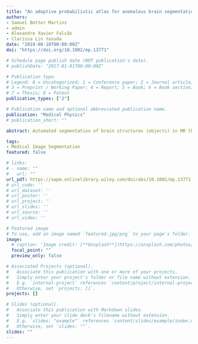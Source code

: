 ```yaml
---
title: "An adaptive probabilistic atlas for anomalous brain segmentation in MR images"
authors:
- Samuel Botter Martins
- admin
- Alexandre Xavier Falcão
- Clarissa Lin Yasuda
date: "2019-08-18T00:00:00Z"
doi: "https://doi.org/10.1002/mp.13771"

# Schedule page publish date (NOT publication's date).
# publishDate: "2017-01-01T00:00:00Z"

# Publication type.
# Legend: 0 = Uncategorized; 1 = Conference paper; 2 = Journal article;
# 3 = Preprint / Working Paper; 4 = Report; 5 = Book; 6 = Book section;
# 7 = Thesis; 8 = Patent
publication_types: ["2"]

# Publication name and optional abbreviated publication name.
publication: "Medical Physics"
# publication_short: ""

abstract: Automated segmentation of brain structures (objects) in MR three‐dimensional (3D) images for quantitative analysis has been a challenge and probabilistic atlases (PAs) are among the most well‐succeeded approaches. However, the existing models do not adapt to possible object anomalies due to the presence of a disease or a surgical procedure. Post‐processing operation does not solve the problem, for example, tissue classification to detect and remove such anomalies inside the resulting segmentation mask, because segmentation errors on healthy tissues cannot be fixed. Such anomalies very often alter the shape and texture of the brain structures, making them different from the appearance of the model. In this paper, we present an effective and efficient adaptive probabilistic atlas, named AdaPro, to circumvent the problem and evaluate it on a challenging task — the segmentation of the left hemisphere, right hemisphere, and cerebellum, without pons and medulla, in 3D MR‐T1 brain images of Epilepsy patients. This task is challenging due to temporal lobe resections, artifacts, and the absence of contrast in some parts between the structures of interest.

tags:
- Medical Image Segmentation
featured: false

# links:
# - name: ""
#   url: ""
url_pdf: https://aapm.onlinelibrary.wiley.com/doi/abs/10.1002/mp.13771
# url_code: ''
# url_dataset: ''
# url_poster: ''
# url_project: ''
# url_slides: ''
# url_source: ''
# url_video: ''

# Featured image
# To use, add an image named `featured.jpg/png` to your page's folder. 
image:
  # caption: 'Image credit: [**Unsplash**](https://unsplash.com/photos/jdD8gXaTZsc)'
  focal_point: ""
  preview_only: false

# Associated Projects (optional).
#   Associate this publication with one or more of your projects.
#   Simply enter your project's folder or file name without extension.
#   E.g. `internal-project` references `content/project/internal-project/index.md`.
#   Otherwise, set `projects: []`.
projects: []

# Slides (optional).
#   Associate this publication with Markdown slides.
#   Simply enter your slide deck's filename without extension.
#   E.g. `slides: "example"` references `content/slides/example/index.md`.
#   Otherwise, set `slides: ""`.
slides: ""
---
```

